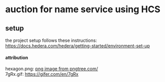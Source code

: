 # auction for name service using HCS

## setup
the project setup follows these instructions: https://docs.hedera.com/hedera/getting-started/environment-set-up




#### attribution
hexagon.png: <a href='https://pngtree.com/freepng/technologically-shaped-hexagonal-border_4731225.html'>png image from pngtree.com/</a>  
7gRx.gif: https://gifer.com/en/7gRx